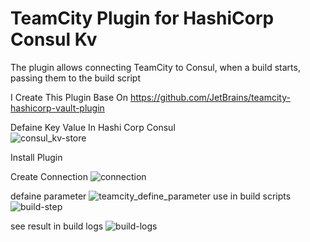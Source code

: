 # TeamCity Plugin for HashiCorp Consul Kv

The plugin allows connecting TeamCity to Consul, when a build starts, passing them to the build script

I Create This Plugin Base On https://github.com/JetBrains/teamcity-hashicorp-vault-plugin

Defaine Key Value In Hashi Corp Consul  
![consul_kv-store](https://user-images.githubusercontent.com/5933417/129270490-309c296a-f985-4a2d-8da5-7faaa313fb44.png)

Install Plugin

Create Connection
![connection](https://user-images.githubusercontent.com/5933417/129270802-a4e9ddbe-3ea6-4dde-9a6b-abe0a156541a.png)

defaine parameter
![teamcity_define_parameter](https://user-images.githubusercontent.com/5933417/129270523-18bea5cb-a1ce-4bf0-bf85-d2ef613f56d8.png)
use in build scripts
![build-step](https://user-images.githubusercontent.com/5933417/129270537-ef0a0e81-c098-49e9-afb4-c31b1750fa27.png)

see result in build logs
![build-logs](https://user-images.githubusercontent.com/5933417/129270554-d3ced2b3-5cf2-4095-a076-9262f7eac868.png)


